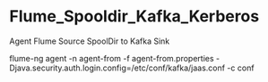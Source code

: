 # Flume_Spooldir_Kafka_Kerberos
Agent Flume Source SpoolDir to Kafka Sink

flume-ng agent -n agent-from -f agent-from.properties -Djava.security.auth.login.config=/etc/conf/kafka/jaas.conf -c conf
